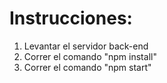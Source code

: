 # Instrucciones:

1. Levantar el servidor back-end
2. Correr el comando "npm install"
3. Correr el comando "npm start"
